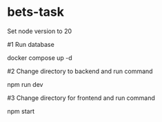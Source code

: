 # bets-task

Set node version to 20

#1 Run database 

docker compose up -d 

#2 Change directory to backend and run command 

npm run dev

#3 Change directory for frontend and run command 

npm start 
